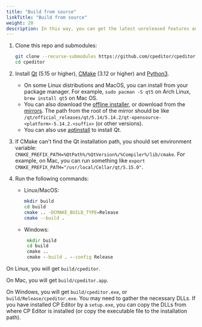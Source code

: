 ```yaml
---
title: "Build from source"
linkTitle: "Build from source"
weight: 20
description: In this way, you can get the latest unreleased features and get ready for contributing. It needs more steps, and is the only choice if your OS is not officially supported.
---
```


1.  Clone this repo and submodules:

    ```sh
    git clone --recurse-submodules https://github.com/cpeditor/cpeditor.git
    cd cpeditor
    ```

2.  Install [Qt](https://www.qt.io/download) (5.15 or higher), [CMake](https://cmake.org/download/) (3.12 or higher) and [Python3](https://www.python.org/downloads/).
    -   On some Linux distributions and MacOS, you can install from your package manager. For example, `sudo pacman -S qt5` on Arch Linux, `brew install qt5` on Mac OS.
    -   You can also download the [offline installer](https://www.qt.io/offline-installers), or download from the [mirrors](https://download.qt.io/static/mirrorlist/). The path from the root of the mirror should be like `/qt/official_releases/qt/5.14/5.14.2/qt-opensource-<platform>-5.14.2.<suffix>` (or other versions).
    -   You can also use [aqtinstall](https://github.com/miurahr/aqtinstall) to install Qt.

3.  If CMake can't find the Qt installation path, you should set environment variable: `CMAKE_PREFIX_PATH=%QtPath%/%QtVersion%/%Compiler%/lib/cmake`. For example, on Mac, you can run something like `export CMAKE_PREFIX_PATH="/usr/local/Cellar/qt/5.15.0"`.

4.  Run the following commands:

    -   Linux/MacOS:

        ```sh
        mkdir build
        cd build
        cmake .. -DCMAKE_BUILD_TYPE=Release
        cmake --build .
        ```

    -   Windows:
        ```bat
         mkdir build
         cd build
         cmake ..
         cmake --build . --config Release
        ```

On Linux, you will get `build/cpeditor`.

On Mac, you will get `build/cpeditor.app`.

On Windows, you will get `build/cpeditor.exe`, or `build/Release/cpeditor.exe`. You may need to gather the necessary DLLs. If you have installed CP Editor by a `setup.exe`, you can copy the DLLs from where CP Editor is installed (or copy the executable file to the installation path).
